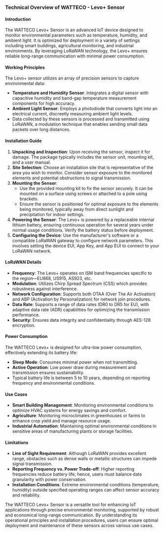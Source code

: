 ### Technical Overview of WATTECO - Levo+ Sensor

#### Introduction
The WATTECO Levo+ Sensor is an advanced IoT device designed to monitor environmental parameters such as temperature, humidity, and ambient light. It is optimized for deployment in a variety of settings including smart buildings, agricultural monitoring, and industrial environments. By leveraging LoRaWAN technology, the Levo+ ensures reliable long-range communication with minimal power consumption.

#### Working Principles
The Levo+ sensor utilizes an array of precision sensors to capture environmental data:
- **Temperature and Humidity Sensor**: Integrates a digital sensor with capacitive humidity and band-gap temperature measurement components for high accuracy.
- **Ambient Light Sensor**: Employs a photodiode that converts light into an electrical current, discreetly measuring ambient light levels.
- Data collected by these sensors is processed and transmitted using LoRaWAN, a modulation technique that enables sending small data packets over long distances.

#### Installation Guide
1. **Unpacking and Inspection**: Upon receiving the sensor, inspect it for damage. The package typically includes the sensor unit, mounting kit, and a user manual.
2. **Site Selection**: Choose an installation site that is representative of the area you wish to monitor. Consider sensor exposure to the monitored elements and potential obstructions to signal transmission.
3. **Mounting the Sensor**: 
   - Use the provided mounting kit to fix the sensor securely. It can be mounted on a surface using screws or attached to a pole using brackets.
   - Ensure the sensor is positioned for optimal exposure to the elements being monitored, typically away from direct sunlight and precipitation for indoor settings.
4. **Powering the Sensor**: The Levo+ is powered by a replaceable internal lithium battery, ensuring continuous operation for several years under normal usage conditions. Verify the battery status before deployment.
5. **Configuring the Device**: Use the manufacturer's software or a compatible LoRaWAN gateway to configure network parameters. This involves setting the device EUI, App Key, and App EUI to connect to your LoRaWAN network.

#### LoRaWAN Details
- **Frequency**: The Levo+ operates on ISM band frequencies specific to the region—EU868, US915, AS923, etc.
- **Modulation**: Utilizes Chirp Spread Spectrum (CSS) which provides robustness against interference.
- **Network Configuration**: Supports both OTAA (Over The Air Activation) and ABP (Activation by Personalization) for network join procedures.
- **Data Rate**: Supports a range of data rates (DR0 to DR5 for EU), with adaptive data rate (ADR) capabilities for optimizing the transmission performance.
- **Security**: Ensures data integrity and confidentiality through AES-128 encryption.

#### Power Consumption
The WATTECO Levo+ is designed for ultra-low power consumption, effectively extending its battery life:
- **Sleep Mode**: Consumes minimal power when not transmitting. 
- **Active Operation**: Low power draw during measurement and transmission ensures sustainability.
- Typical battery life is between 5 to 10 years, depending on reporting frequency and environmental conditions.

#### Use Cases
- **Smart Building Management**: Monitoring environmental conditions to optimize HVAC systems for energy savings and comfort.
- **Agriculture**: Monitoring microclimates in greenhouses or farms to enhance crop yield and manage resource usage.
- **Industrial Automation**: Maintaining optimal environmental conditions in sensitive areas of manufacturing plants or storage facilities.

#### Limitations
- **Line of Sight Requirement**: Although LoRaWAN provides excellent range, obstacles such as dense walls or metallic structures can impede signal transmission.
- **Reporting Frequency vs. Power Trade-off**: Higher reporting frequencies reduce battery life; hence, users must balance data granularity with power conservation.
- **Installation Conditions**: Extreme environmental conditions (temperature, humidity) outside specified operating ranges can affect sensor accuracy and reliability.

The WATTECO Levo+ Sensor is a versatile tool for enhancing IoT applications through precise environmental monitoring, supported by robust and economical long-range communication. By understanding its operational principles and installation procedures, users can ensure optimal deployment and maintenance of these sensors across various use cases.